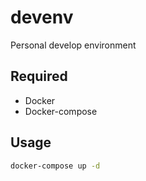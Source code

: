 # devenv

Personal develop environment

## Required
- Docker
- Docker-compose

## Usage

```bash
docker-compose up -d
```
